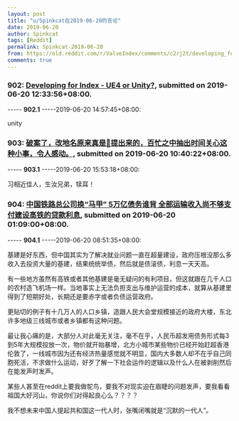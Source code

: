 ```yaml
---
layout: post
title: "u/Spinkcat在2019-06-20的言论"
date: 2019-06-20
author: Spinkcat
tags: [Reddit]
permalink: Spinkcat-2019-06-20
from: https://old.reddit.com/r/ValveIndex/comments/c2rj2t/developing_for_index_ue4_or_unity/
comments: true
---
```


### 902: [Developing for Index - UE4 or Unity?](https://old.reddit.com/r/ValveIndex/comments/c2rj2t/developing_for_index_ue4_or_unity/), submitted on 2019-06-20 12:33:56+08:00.

----- __902.1__ -----2019-06-20 14:57:45+08:00:

unity

### 903: [破案了，改地名原来真是🐻提出来的，百忙之中抽出时间关心这种小事，令人感动。](https://old.reddit.com/r/saraba1st/comments/c2qf37/破案了改地名原来真是提出来的百忙之中抽出时间关心这种小事令人感动/), submitted on 2019-06-20 10:40:22+08:00.

----- __903.1__ -----2019-06-20 15:53:18+08:00:

习相近佳人，生汝兄弟，犊耳！

### 904: [中国铁路总公司换“马甲” 5万亿债务谁背 全部运输收入尚不够支付建设高铁的贷款利息](https://old.reddit.com/r/saraba1st/comments/c2jp2y/中国铁路总公司换马甲_5万亿债务谁背_全部运输收入尚不够支付建设高铁的贷款利息/), submitted on 2019-06-20 01:09:00+08:00.

----- __904.1__ -----2019-06-20 08:51:35+08:00:

基建是好东西，但中国其实为了解决就业问题一直在超量建设，政府压根没那么多收入去投资大量的基建，结果统统举债，然后就是债滚债，利息一天天高。

有一些地方虽然有高铁或者其他基建是毫无疑问的有利项目，但这就跟在几千人口的农村造飞机场一样。当地事实上无法负担支出与维护运营的成本，就算从基建里得到了短期好处，长期还是要赤字或者负债运营政府。

更贴切的例子有十几万人的人口乡镇，造跟人民大会堂规模接近的政府大楼，东北许多地级三线城市或者乡镇都有这种问题。

最让我心痛的是，大部分人对此毫无关注，毫不在乎，人民币超发用债务形式每3到5年大规模投放一次，物价就开始暴增，北方小城市某些物价已经开始赶超香港伦敦了，一线城市因为还有经济热量感觉就不明显，国内大多数人却不在乎自己同胞死活，不求做什么运动，好歹了解一下社会运作的逻辑以及什么人在被剥削然后在能发声时发声。

某些人甚至在reddit上要我做鸵鸟，要我不对现实迫在眉睫的问题发声，要我看看祖国大好河山，你说你们对得起良心么？？？？

我不想未来中国人提起共和国这一代人时，张嘴闭嘴就是“沉默的一代人”。

